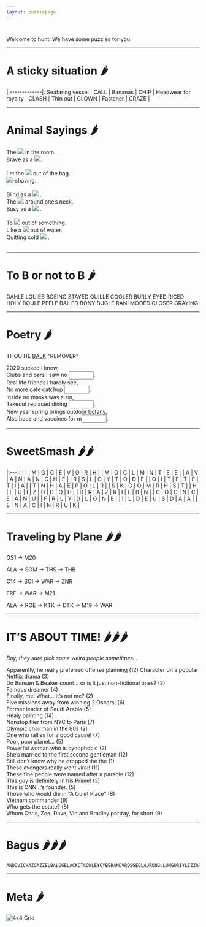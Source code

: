 ```yaml
---
layout: puzzlepage
---
```


#  

Welcome to hunt! We have some puzzles for you.

<!-- Text can be **bold**, _italic_, or ~~strikethrough~~ -->

<!--- [Link to another page](./another-page.html). --->


<!--- ![Octocat](https://github.githubassets.com/images/icons/emoji/octocat.png) -->

* * * 

# A sticky situation 🌶️

|:-------------|:
Seafaring vessel | CALL |
Bananas |  CHIP |
Headwear for royalty |  CLASH |
Thin out |   CLOWN |
Fastener |   CRAZE |

* * * 

# Animal Sayings 🌶️

  <div class='joeri'>
    The <img src="{{site.baseurl}}/assets/images/animal01.png"> in the room.  
   </div>
  <div class='joeri'>
    Brave as a <img src="{{site.baseurl}}/assets/images/animal02.png">.  
  </div>
  
  <br>

  <div class='joeri'>
    Let the <img src="{{site.baseurl}}/assets/images/animal03.png"> out of the bag.  
  </div>
  <div class='joeri'>
    <img src="{{sites.baseurl}}/assets/images/animal04.png">-shaving.  
  </div>

  <br>

  <div class='joeri'>
    Blind as a <img src="{{site.baseurl}}/assets/images/animal05.png"> .  
  </div>
  <div class='joeri'>
    The <img src="{{site.baseurl}}/assets/images/animal06.png">  around one’s neck.   
  </div>
  <div class='joeri'>
    Busy as a <img src="{{site.baseurl}}/assets/images/animal07.png"> .   
  </div>

  <br>

  <div class='joeri'>
    To <img src="{{site.baseurl}}/assets/images/animal08.png">  out of something.  
  </div>
  <div class='joeri'>
    Like a <img src="{{site.baseurl}}/assets/images/animal09.png">  out of water.   
  </div>
  <div class='joeri'>
   Quitting cold <img src="{{site.baseurl}}/assets/images/animal10.png"> .   
  </div>
  
  <br>

* * * 

# To B or not to B 🌶️

DAHLE
LOUIES
BOEING
STAYED
QUILLE
COOLER
BURLY
EYED
RICED
HOLY
BOULE
PEELE
BAILED
BONY
BUGLE
RANI
MOOED
CLOSER
GRAYING


* * *

# Poetry 🌶️

THOU HE <u>BALK</u> "REMOVER"

2020 sucked I knew,  
Clubs and bars I saw no <input type="text" size='5' class="poetry">.  
Real life friends I hardly see,  
No more cafe catchup <input type="text" size='5' class="poetry">.  
Inside no masks was a sin,  
Takeout replaced dining <input type="text" size='5' class="poetry">.  
New year spring brings outdoor botany,  
Also hope and vaccines for m<input type="text" size='5' class="poetry">.  



* * *

# SweetSmash 🌶️🌶️


|:---|:
| I | M | O | C | E | V | O | R | H |
| M | O | C | L | M | N | T | E | E |
| A | V | A | N | A | N | C | H | E |
| R | S | L | O | Y | T | O | D | E |
| O | I | T | F | T | E | T | I | A |
| T | N | H | A | E | P | O | L | R |
| S | K | G | O | M | R | H | S | T |
| H | E | U | I | Z | O | D | Q | H |
| D | R | A | Z | R | I | L | B | N |
| C | O | O | N | C | E | A | N | U |
| F | R | L | Y | D | L | O | N | E |
| I | L | D | E | U | S | D | A | A |
| E | N | A | C | I | N | R | U | K |

* * *


<!--<div class='focusable' tabindex=0> </div> -->

# Traveling by Plane 🌶️🌶️

GS1 → M20

ALA → SOM → THS → THB

C14 → SOI → WAR  → ZNR

FRF →  WAR → M21

ALA → ROE → KTK → DTK → M19 → WAR

* * * 

# IT’S ABOUT TIME! 🌶️🌶️🌶️

_Boy, they sure pick some weird people sometimes..._

Apparently, he really preferred offense planning (12)
Character on a popular Netflix drama (3)    
Do Bunsen & Beaker count... or is it just non-fictional ones? (2)   
Famous dreamer (4)  
Finally, me! What... it’s not me? (2)   
Five missions away from winning 2 Oscars! (6)   
Former leader of Saudi Arabia (5)   
Healy painting (14)     
Nonstop flier from NYC to Paris (7)     
Olympic chairman in the 80s (2)     
One who rallies for a good cause! (7)   
Poor, poor planet... (5)    
Powerful woman who is cynophobic (2)    
She’s married to the first second gentleman (12)    
Still don’t know why he dropped the the (1)   
These avengers really went viral! (11)  
These fine people were named after a parable (12)   
This guy is definitely in his Prime! (3)    
This is CNN...’s founder. (5)   
Those who would die in “A Quiet Place” (8)  
Vietnam commander (9)   
Who gets the estate? (8)    
Whom Chris, Zoe, Dave, Vin and Bradley portray, for short (9)   


* * * 

# Bagus 🌶️🌶️🌶️

```
ANDOVICHAZGAZZELBALOGBLACKOTCOWLEYCYBERANDVROSGEGLAURUNGLLUMGORIYLIZZARDLMIALUIFERLURZMALACIOBLINOCTROKPISTACOPOSVOICERAINRASILONRMOSSELOBSIBYSLIHEENSNOWFLAKWACHIEFWEDIGO
```


* * * 
# Meta 🌶️

<img src="{{site.baseurl}}/assets/images/Grid.png" alt="4x4 Grid">

